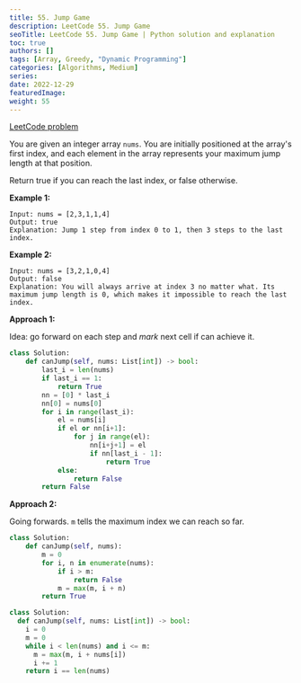 ```yaml
---
title: 55. Jump Game
description: LeetCode 55. Jump Game
seoTitle: LeetCode 55. Jump Game | Python solution and explanation
toc: true
authors: []
tags: [Array, Greedy, "Dynamic Programming"]
categories: [Algorithms, Medium]
series:
date: 2022-12-29
featuredImage:
weight: 55
---
```


[LeetCode problem](https://leetcode.com/problems/maximum-subarray/)

You are given an integer array `nums`. You are initially positioned at the array's first index, and each element in the array represents your maximum jump length at that position.

Return true if you can reach the last index, or false otherwise.

**Example 1:**

    Input: nums = [2,3,1,1,4]
    Output: true
    Explanation: Jump 1 step from index 0 to 1, then 3 steps to the last index.

**Example 2:**

    Input: nums = [3,2,1,0,4]
    Output: false
    Explanation: You will always arrive at index 3 no matter what. Its maximum jump length is 0, which makes it impossible to reach the last index.

**Approach 1:**

Idea: go forward on each step and *mark* next cell if can achieve it.

```python
class Solution:
    def canJump(self, nums: List[int]) -> bool:
        last_i = len(nums)
        if last_i == 1:
            return True
        nn = [0] * last_i
        nn[0] = nums[0]
        for i in range(last_i):
            el = nums[i]
            if el or nn[i+1]:
                for j in range(el):
                    nn[i+j+1] = el
                    if nn[last_i - 1]:
                        return True
            else:
                return False
        return False
```

**Approach 2:**

Going forwards. `m` tells the maximum index we can reach so far.

```python
class Solution:
    def canJump(self, nums):
        m = 0
        for i, n in enumerate(nums):
            if i > m:
                return False
            m = max(m, i + n)
        return True

class Solution:
  def canJump(self, nums: List[int]) -> bool:
    i = 0
    m = 0
    while i < len(nums) and i <= m:
      m = max(m, i + nums[i])
      i += 1
    return i == len(nums)
```
